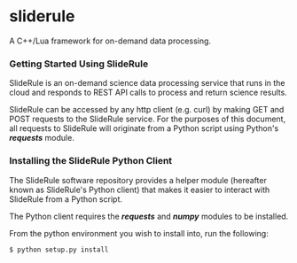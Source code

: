# sliderule

A C++/Lua framework for on-demand data processing.

### Getting Started Using SlideRule

SlideRule is an on-demand science data processing service that runs in the cloud and responds to REST API calls to process and return science results.

SlideRule can be accessed by any http client (e.g. curl) by making GET and POST requests to the SlideRule service.  For the purposes of this document, all requests to SlideRule will originate from a Python script using Python's ___requests___ module.

### Installing the SlideRule Python Client

The SlideRule software repository provides a helper module (hereafter known as SlideRule's Python client) that makes it easier to interact with SlideRule from a Python script.

The Python client requires the ___requests___ and ___numpy___ modules to be installed.

From the python environment you wish to install into, run the following:
```bash
$ python setup.py install
```